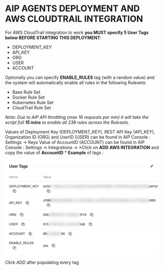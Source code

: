 AIP AGENTS DEPLOYMENT AND AWS CLOUDTRAIL INTEGRATION
====================================================

For AWS CloudTrail integration to work **you MUST specify 5 User Tags below BEFORE STARTING THIS DEPLOYMENT**:

 - DEPLOYMENT_KEY
 - API_KEY
 -  ORG
 -  USER
 -  ACCOUNT

Optionally you can specify **ENABLE_RULES** tag (with a random value) and the system will automatically enable all rules in the following Rulesets:
 - Base Rule Set
 - Docker Rule Set
 - Kubernetes Rule Set
 - CloudTrail Rule Set

*Note: Due to AIP API throttling (max 16 requests per min) it will take the script full **15 mins** to enable all 238 rules across the Rulesets.*

Values of Deployment Key (DEPLOYMENT_KEY), REST API Key (API_KEY), Organization ID (ORG) and UserID (USER) can be found in AIP Console : Settings -> Keys
Value of AccountID (ACCOUNT) can be found in AIP Console : Settings -> Integrations -> *Click on **ADD AWS INTEGRATION** and copy the value of **AccountID** *
**Example** of tags :

![tags](https://github.com/f5devcentral/aip-demo-udf/blob/main/user_tags.jpg?raw=true)

Click *ADD* after populating every tag
